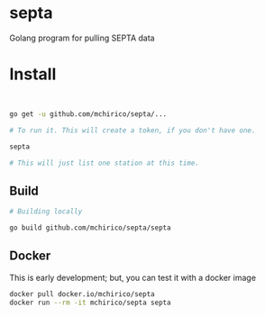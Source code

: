 # septa
Golang program for pulling SEPTA data

# Install
```bash


go get -u github.com/mchirico/septa/...

# To run it. This will create a token, if you don't have one.

septa

# This will just list one station at this time.

```

## Build
```bash
# Building locally

go build github.com/mchirico/septa/septa

```

## Docker
This is early development; but, you can test it with a docker image

```bash
docker pull docker.io/mchirico/septa
docker run --rm -it mchirico/septa septa

```
